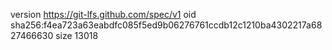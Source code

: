 version https://git-lfs.github.com/spec/v1
oid sha256:f4ea723a63eabdfc085f5ed9b06276761ccdb12c1210ba4302217a6827466630
size 13018
